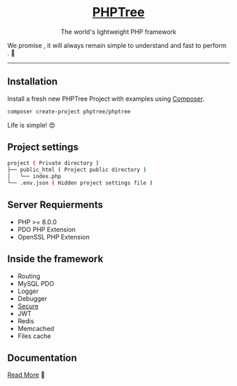 <h1 align=center><a href="https://www.phptree.org">PHPTree</a></h1>

<p align=center>
The world's lightweight PHP framework
</p>

We promise , it will always remain simple to understand and fast to perform . 🫡 

-----

## Installation

Install a fresh new PHPTree Project with examples using <a href="https://getcomposer.org/" target="_blank">Composer</a>. 

```sh 
composer create-project phptree/phptree
```

Life is simple! 😍

## Project settings

```sh
project ( Private directory )
├── public_html ( Project public directory )
│   └── index.php 
└── .env.json ( Hidden project settings file ) 
```
## Server Requierments

 * PHP >= 8.0.0
 * PDO PHP Extension
 * OpenSSL PHP Extension

## Inside the framework

 * Routing
 * MySQL PDO
 * Logger
 * Debugger
 * <a class="btn btn-round btn-outline-dark m-t" href="#secure_request">Secure</a>
 * JWT
 * Redis
 * Memcached
 * Files cache
 

## Documentation

<a href="https://www.phptree.org">Read More</a> 🧐
